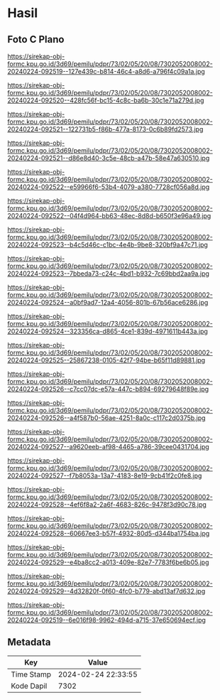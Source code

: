 # Hasil

## Foto C Plano

https://sirekap-obj-formc.kpu.go.id/3d69/pemilu/pdpr/73/02/05/20/08/7302052008002-20240224-092519--127e439c-b814-46c4-a8d6-a796f4c09a1a.jpg

https://sirekap-obj-formc.kpu.go.id/3d69/pemilu/pdpr/73/02/05/20/08/7302052008002-20240224-092520--428fc56f-bc15-4c8c-ba6b-30c1e71a279d.jpg

https://sirekap-obj-formc.kpu.go.id/3d69/pemilu/pdpr/73/02/05/20/08/7302052008002-20240224-092521--122731b5-f86b-477a-8173-0c6b89fd2573.jpg

https://sirekap-obj-formc.kpu.go.id/3d69/pemilu/pdpr/73/02/05/20/08/7302052008002-20240224-092521--d86e8d40-3c5e-48cb-a47b-58e47a630510.jpg

https://sirekap-obj-formc.kpu.go.id/3d69/pemilu/pdpr/73/02/05/20/08/7302052008002-20240224-092522--e59966f6-53b4-4079-a380-7728cf056a8d.jpg

https://sirekap-obj-formc.kpu.go.id/3d69/pemilu/pdpr/73/02/05/20/08/7302052008002-20240224-092522--04f4d964-bb63-48ec-8d8d-b650f3e96a49.jpg

https://sirekap-obj-formc.kpu.go.id/3d69/pemilu/pdpr/73/02/05/20/08/7302052008002-20240224-092523--b4c5d46c-c1bc-4e4b-9be8-320bf9a47c71.jpg

https://sirekap-obj-formc.kpu.go.id/3d69/pemilu/pdpr/73/02/05/20/08/7302052008002-20240224-092523--7bbeda73-c24c-4bd1-b932-7c69bbd2aa9a.jpg

https://sirekap-obj-formc.kpu.go.id/3d69/pemilu/pdpr/73/02/05/20/08/7302052008002-20240224-092524--a0bf9ad7-12a4-4056-801b-67b56ace6286.jpg

https://sirekap-obj-formc.kpu.go.id/3d69/pemilu/pdpr/73/02/05/20/08/7302052008002-20240224-092524--323356ca-d865-4ce1-839d-4971611b443a.jpg

https://sirekap-obj-formc.kpu.go.id/3d69/pemilu/pdpr/73/02/05/20/08/7302052008002-20240224-092525--25867238-0105-42f7-94be-b65f11d89881.jpg

https://sirekap-obj-formc.kpu.go.id/3d69/pemilu/pdpr/73/02/05/20/08/7302052008002-20240224-092526--c7cc07dc-e57a-447c-b894-69279648f89e.jpg

https://sirekap-obj-formc.kpu.go.id/3d69/pemilu/pdpr/73/02/05/20/08/7302052008002-20240224-092526--a4f587b0-56ae-4251-8a0c-c117c2d0375b.jpg

https://sirekap-obj-formc.kpu.go.id/3d69/pemilu/pdpr/73/02/05/20/08/7302052008002-20240224-092527--a9620eeb-af98-4465-a786-39cee0431704.jpg

https://sirekap-obj-formc.kpu.go.id/3d69/pemilu/pdpr/73/02/05/20/08/7302052008002-20240224-092527--f7b8053a-13a7-4183-8e19-9cb41f2c0fe8.jpg

https://sirekap-obj-formc.kpu.go.id/3d69/pemilu/pdpr/73/02/05/20/08/7302052008002-20240224-092528--4ef6f8a2-2a6f-4683-826c-9478f3d90c78.jpg

https://sirekap-obj-formc.kpu.go.id/3d69/pemilu/pdpr/73/02/05/20/08/7302052008002-20240224-092528--60667ee3-b57f-4932-80d5-d344ba1754ba.jpg

https://sirekap-obj-formc.kpu.go.id/3d69/pemilu/pdpr/73/02/05/20/08/7302052008002-20240224-092529--e4ba8cc2-a013-409e-82e7-7783f6be6b05.jpg

https://sirekap-obj-formc.kpu.go.id/3d69/pemilu/pdpr/73/02/05/20/08/7302052008002-20240224-092529--4d32820f-0f60-4fc0-b779-abd13af7d632.jpg

https://sirekap-obj-formc.kpu.go.id/3d69/pemilu/pdpr/73/02/05/20/08/7302052008002-20240224-092519--6e016f98-9962-494d-a715-37e650694ecf.jpg


## Metadata

| Key        | Value               |
| ---------- | ------------------- |
| Time Stamp | 2024-02-24 22:33:55 |
| Kode Dapil | 7302                |




